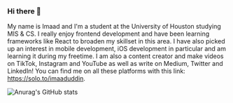 ### Hi there 👋

My name is Imaad and I'm a student at the University of Houston studying MIS & CS. I really enjoy frontend development and have been learning frameworks like React to broaden my skillset in this area. I have also picked up an interest in mobile development, iOS development in particular and am learning it during my freetime. I am also a content creator and make videos on TikTok, Instagram and YouTube as well as write on Medium, Twitter and LinkedIn! You can find me on all these platforms with this link: https://solo.to/imaaduddin. 

![Anurag's GitHub stats](https://github-readme-stats.vercel.app/api?username=imaaduddin&theme=dark&show_icons=true)
